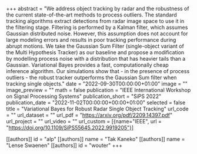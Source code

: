 +++
abstract = "We address object tracking by radar and the robustness of the current state-of-the-art methods to process outliers. The standard tracking algorithms extract detections from radar image space to use it in the filtering stage. Filtering is performed by a Kalman filter, which assumes Gaussian distributed noise. However, this assumption does not account for large modeling errors and results in poor tracking performance during abrupt motions. We take the Gaussian Sum Filter (single-object variant of the Multi Hypothesis Tracker) as our baseline and propose a modification by modelling process noise with a distribution that has heavier tails than a Gaussian. Variational Bayes provides a fast, computationally cheap inference algorithm. Our simulations show that - in the presence of process outliers - the robust tracker outperforms the Gaussian Sum filter when tracking single objects."
date = "2022-09-30T00:00:00+01:00"
image = ""
image_preview = ""
math = false
publication = "IEEE International Workshop on Signal Processing Systems"
publication_short = "SiPS 2022"
publication_date = "2022-11-02T00:00:00+00:00+01:00"
selected = false
title = "Variational Bayes for Robust Radar Single Object Tracking"
url_code = ""
url_dataset = ""
url_pdf = "https://arxiv.org/pdf/2209.14397.pdf"
url_project = ""
url_video = ""
url_custom = [{name="IEEE", url = "https://doi.org/10.1109/SiPS55645.2022.9919205"}]

[[authors]]
    id = "alp"
[[authors]]
    name = "Tak Kaneko"
[[authors]]
    name = "Lense Swaenen"
[[authors]]
    id = "wouter"
+++
